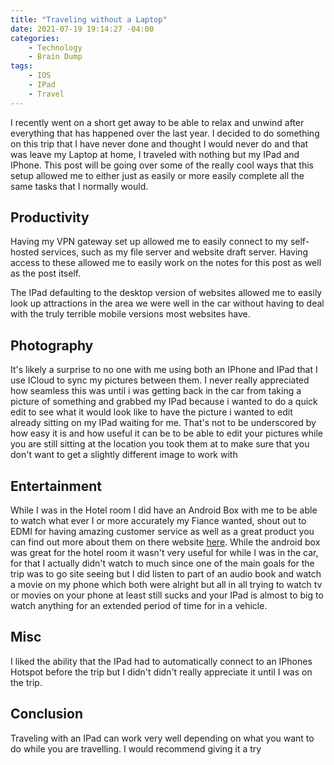 ```yaml
---
title: "Traveling without a Laptop"
date: 2021-07-19 19:14:27 -04:00
categories:
    - Technology
    - Brain Dump
tags:
    - IOS
    - IPad
    - Travel
---
```


I recently went on a short get away to be able to relax and unwind after everything that has happened over the last year. I decided to do something on this trip that I have never done and thought I would never do and that was leave my Laptop at home, I traveled with nothing but my IPad and IPhone. This post will be going over some of the really cool ways that this setup allowed me to either just as easily or more easily complete all the same tasks that I normally would.

## Productivity
Having my VPN gateway set up allowed me to easily connect to my self-hosted services, such as my file server and website draft server. Having access to these allowed me to easily work on the notes for this post as well as the post itself.

The IPad defaulting to the desktop version of websites allowed me to easily look up attractions in the area we were well in the car without having to deal with the truly terrible mobile versions most websites have.

## Photography
It's likely a surprise to no one with me using both an IPhone and IPad that I use ICloud to sync my pictures between them. I never really appreciated how seamless this was until i was getting back in the car from taking a picture of something and grabbed my IPad because i wanted to do a quick edit to see what it would look like to have the picture i wanted to edit already sitting on my IPad waiting for me. That's not to be underscored by how easy it is and how useful it can be to be able to edit your pictures while you are still sitting at the location you took them at to make sure that you don't want to get a slightly different image to work with


## Entertainment
While I was in the Hotel room I did have an Android Box with me to be able to watch what ever I or more accurately my Fiance wanted, shout out to EDMI for having amazing customer service as well as a great product you can find out more about them on there website [here](https://www.shopedmi.com/). While the android box was great for the hotel room it wasn't very useful for while I was in the car, for that I actually didn't watch to much since one of the main goals for the trip was to go site seeing but I did listen to part of an audio book and watch a movie on my phone which both were alright but all in all trying to watch tv or movies on your phone at least still sucks and your IPad is almost to big to watch anything for an extended period of time for in a vehicle.

## Misc
I liked the ability that the IPad had to automatically connect to an IPhones Hotspot before the trip but I didn't didn't really appreciate it until I was on the trip. 

## Conclusion
Traveling with an IPad can work very well depending on what you want to do while you are travelling. I would recommend giving it a try